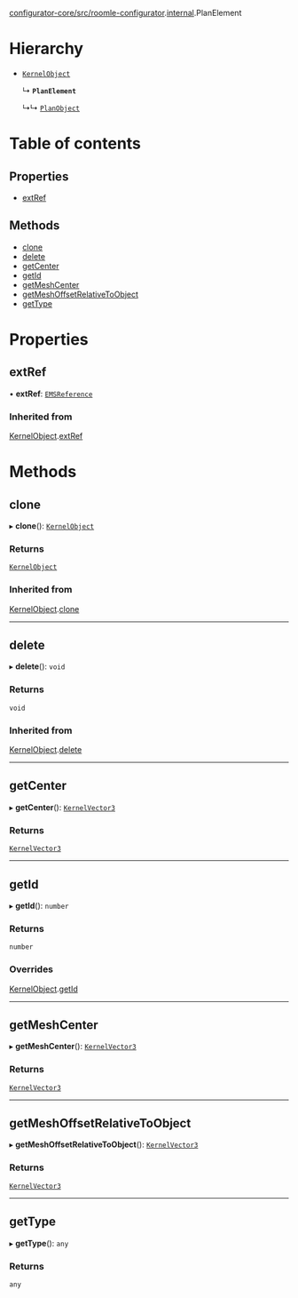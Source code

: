 [configurator-core/src/roomle-configurator](../modules/configurator_core_src_roomle_configurator.md).[internal](../modules/configurator_core_src_roomle_configurator._internal_.md).PlanElement

# Hierarchy

- [`KernelObject`](configurator_core_src_roomle_configurator._internal_.KernelObject.md)

  ↳ **`PlanElement`**

  ↳↳ [`PlanObject`](configurator_core_src_roomle_configurator._internal_.PlanObject.md)

# Table of contents

## Properties

- [extRef](configurator_core_src_roomle_configurator._internal_.PlanElement.md#extref)

## Methods

- [clone](configurator_core_src_roomle_configurator._internal_.PlanElement.md#clone)
- [delete](configurator_core_src_roomle_configurator._internal_.PlanElement.md#delete)
- [getCenter](configurator_core_src_roomle_configurator._internal_.PlanElement.md#getcenter)
- [getId](configurator_core_src_roomle_configurator._internal_.PlanElement.md#getid)
- [getMeshCenter](configurator_core_src_roomle_configurator._internal_.PlanElement.md#getmeshcenter)
- [getMeshOffsetRelativeToObject](configurator_core_src_roomle_configurator._internal_.PlanElement.md#getmeshoffsetrelativetoobject)
- [getType](configurator_core_src_roomle_configurator._internal_.PlanElement.md#gettype)

# Properties

## extRef

• **extRef**: [`EMSReference`](configurator_core_src_roomle_configurator._internal_.EMSReference.md)

### Inherited from

[KernelObject](configurator_core_src_roomle_configurator._internal_.KernelObject.md).[extRef](configurator_core_src_roomle_configurator._internal_.KernelObject.md#extref)

# Methods

## clone

▸ **clone**(): [`KernelObject`](configurator_core_src_roomle_configurator._internal_.KernelObject.md)

### Returns

[`KernelObject`](configurator_core_src_roomle_configurator._internal_.KernelObject.md)

### Inherited from

[KernelObject](configurator_core_src_roomle_configurator._internal_.KernelObject.md).[clone](configurator_core_src_roomle_configurator._internal_.KernelObject.md#clone)

___

## delete

▸ **delete**(): `void`

### Returns

`void`

### Inherited from

[KernelObject](configurator_core_src_roomle_configurator._internal_.KernelObject.md).[delete](configurator_core_src_roomle_configurator._internal_.KernelObject.md#delete)

___

## getCenter

▸ **getCenter**(): [`KernelVector3`](typings_kernel.KernelVector3.md)

### Returns

[`KernelVector3`](typings_kernel.KernelVector3.md)

___

## getId

▸ **getId**(): `number`

### Returns

`number`

### Overrides

[KernelObject](configurator_core_src_roomle_configurator._internal_.KernelObject.md).[getId](configurator_core_src_roomle_configurator._internal_.KernelObject.md#getid)

___

## getMeshCenter

▸ **getMeshCenter**(): [`KernelVector3`](typings_kernel.KernelVector3.md)

### Returns

[`KernelVector3`](typings_kernel.KernelVector3.md)

___

## getMeshOffsetRelativeToObject

▸ **getMeshOffsetRelativeToObject**(): [`KernelVector3`](typings_kernel.KernelVector3.md)

### Returns

[`KernelVector3`](typings_kernel.KernelVector3.md)

___

## getType

▸ **getType**(): `any`

### Returns

`any`
